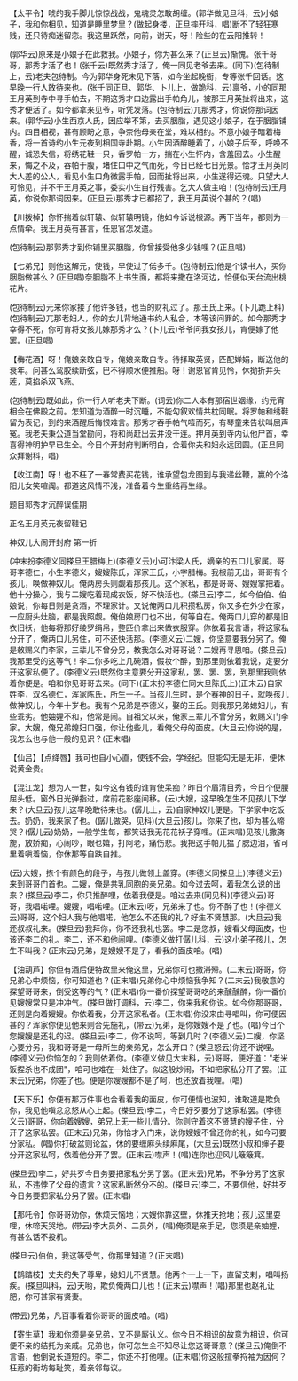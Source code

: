<!-- { "loadSidebar": true } -->
【太平令】唬的我手脚儿惊惊战战，鬼魂灵怎敢胡缠。(郭华做见旦科，云)小娘子，我和你相见，知道是睡里梦里？(做起身搂，正旦摔开科，唱)断不了轻狂寒贱，还只待痴迷留恋。我这里跃然，向前，谢天，呀！险些的在云阳推转！

(郭华云)原来是小娘子在此救我。小娘子，你为甚么来？(正旦云)惭愧。张千哥哥，那秀才活了也！(张千云)既然秀才活了，俺一同见老爷去来。(同下)(包待制上，云)老夫包待制。今为郭华身死未见下落，如今坐起晚衙，专等张千回话。这早晚一行人敢待来也。(张千同正旦、郭华、卜儿上，做跪科，云)禀爷，小的同那王月英到寺中寻手帕去，不期这秀才口边露出手帕角儿，被那王月英扯将出来，这秀才便活了。如今都拿来见爷，听凭发落。(包待制云)兀那秀才，你说你那词因来。(郭华云)小生西京人氏，因应举不第，去买胭脂，遇见这小娘子，在于胭脂铺内。四目相视，甚有顾盼之意，争奈他母亲在堂，难以相约。不意小娘子暗着梅香，将一首诗约小生元夜到相国寺赴期。小生因酒醉睡着了，小娘子后至，呼唤不醒，诚恐失信，将绣花鞋一只，香罗帕一方，揣在小生怀内，含羞回去。小生醒来，悔之不及，吞帕于腹，堵住口中之气而死，今日已经七日光景。恰才王月英同大人差的公人，看见小生口角微露手帕，因而扯将出来，小生遂得还魂。只望大人可怜见，并不干王月英之事，委实小生自行残害。乞大人做主咱！(包待制云)王月英，你说你那词因来。(正旦云)那秀才已都招了，我王月英说个甚的？(唱)

【川拨棹】你怀揣着似轩辕、似轩辕明镜，他如今诉说根源。两下当年，都则为一点情牵。我王月英有甚言，任恩官怎发遣。

(包待制云)那郭秀才到你铺里买胭脂，你曾接受他多少钱哩？(正旦唱)

【七弟兄】则他这解元，使钱，早使过了偌多千。(包待制云)他是个读书人，买你胭脂做甚么？(正旦唱)奈胭脂不上书生面，都将来撒在洛河边，恰便似天台流出桃花片。

(包待制云)元来你家接了他许多钱，也当的财礼过了。那王氏上来。(卜儿跪上科)(包待制云)兀那老妇人，你的女儿背地通书约人私合，本等该问罪的。如今那秀才幸得不死，你可肯将女孩儿嫁那秀才么？(卜儿云)爷爷问我女孩儿，肯便嫁了他罢。(正旦唱)

【梅花酒】呀！俺娘亲敢自专，俺娘亲敢自专。待择取英贤，匹配婵娟，断送他的衰年。问甚么鸾胶续断弦，巴不得顺水便推船。呀！谢恩官肯见怜，休拗折并头莲，莫掐杀双飞燕。

(包待制云)既如此，你一行人听老夫下断。(词云)你二人本有那宿世姻缘，约元宵相会在佛殿之前。怎知道为酒醉一时沉睡，不能勾叙欢情共枕同眠。将罗帕和绣鞋留为表记，到的来酒醒后悔恨难言。那秀才吞手帕气噎而死，有琴童来告状叫屈声冤。我老夫秉公道当堂勘问，将和尚赶出去并没干连。押月英到寺内认他尸首，幸喜得神明护早已生全。今日个开封府判断明白，合着你夫和妇永远团圆。(正旦同众拜谢科，唱)

【收江南】呀！也不枉了一春常费买花钱，谁承望包龙图到与我递丝鞭，赢的个洛阳儿女笑喧阗。都道这风情不浅，准备着今生重结再生缘。

题目郭秀才沉醉误佳期

正名王月英元夜留鞋记
　




神奴儿大闹开封府
第一折

(冲末扮李德义同搽旦王腊梅上)(李德义云)小可汴梁人氏，嫡亲的五口儿家属。哥哥李德仁，小生李德义，嫂嫂陈氏，浑家王氏，小字腊梅。我根前无出，哥哥有个孩儿，唤做神奴儿。俺两房头则觑着那孩儿。这个家私，都是哥哥、嫂嫂掌把着。他十分操心，我与二嫂吃着现成衣饭，好不快活也。(搽旦云)李二，如今伯伯、伯娘说，你每日则是贪酒，不理家计。又说俺两口儿积攒私房，你又多在外少在家，一应厨头灶脑，都是我照觑。俺伯娘房门也不出，何等自在。俺两口儿穿的都是旧衣旧袄，他每将那好绫罗绢帛，整匹价拿出来做衣服穿。你依着我言语，将这家私分开了，俺两口儿另住，可不还快活那。(李德义云)二嫂，你坚意要我分另了。俺是敕赐义门李家，三辈儿不曾分另，教我怎么对哥哥说？二嫂再寻思咱。(搽旦云)我那里受的这等气！李二你多吃上几碗酒，假妆个醉，到那里则依着我说，定要分开这家私便了。(李德义云)既然你主意要分开这家私，罢、罢、罢，到那里我则依着你便是。咱和你见哥哥去来。(同下)(正末扮李德仁同大旦陈氏上)(正末云)自家姓李，双名德仁，浑家陈氏，所生一子。当孩儿生时，是个赛神的日子，就唤孩儿做神奴儿，今年十岁也。我有个兄弟是李德义，娶的王氏。则我那兄弟媳妇儿，有些乖劣。他妯娌不和，他常是闹。自祖父以来，俺家三辈儿不曾分另，敕赐义门李家。大嫂，俺兄弟媳妇口强，你让他些儿，看俺父母的面皮。(大旦云)你说的是，我怎么也与他一般的见识？(正末唱)

【仙吕】【点绛唇】我可也自小心直，使钱不会，学经纪。但能勾无是无非，便休说黄金贵。

【混江龙】想为人一世，如今这有钱的谁肯使呆痴？昨日个眉清目秀，今日个便腰屈头低。窗外日光弹指过，席前花影座间移。(云)大嫂，这早晚怎生不见孩儿下学来？(大旦云)孩儿这早晚敢待来也。(僝儿上，云)自家神奴儿便是。下学家中吃饭去。奶奶，我来家了也。(僝儿做哭，见科)(大旦云)孩儿，你来了也，却为甚么啼哭？(僝儿云)奶奶，一般学生每，都笑话我无花花袄子穿哩。(正末唱)见孩儿撒旖旎，放娇痴，心闹吵，眼乜嬉，打阿老，痛伤悲。我把这手帕儿揾了腮边泪，省可里着嗔着恼，你休那等自跌自推。

(云)大嫂，拣个有颜色的段子，与孩儿做领上盖穿。(李德义同搽旦上)(李德义云)来到哥哥门首也。二嫂，俺是共乳同胞的亲兄弟。如今过去呵，着我怎么说的出来？(搽旦云)李二，你只推醉哩，依着我便是。咱过去来(同见科)(李德义云)哥哥，我唱喏哩。嫂嫂，唱喏哩。(正末云)呀，兄弟来了也。你不醉了也！(李德义云)哥哥，这个妇人我与他唱喏，他怎么不还我的礼？好生不贤慧那。(大旦云)我还叔叔礼来。(搽旦云)我拜你，你不还我礼也罢。李二是您叔，嫂看父母面皮，也该还李二的礼。李二，还不和他闹哩。(李德义做打僝儿科，云)这小弟子孩儿，怎生不叫我？(正末云)兄弟，是嫂嫂不是了，看我的面皮咱。(唱)

【油葫芦】你但有酒后便特故里来俺这里，兄弟你可也撒滞殢。(二末云)哥哥，你兄弟心中烦恼，你可知道也？(正末唱)兄弟你心中烦恼我争知？(二末云)我敬意的探望哥哥来，倒受这等的气？(正末唱)你一番价探望哥哥吃的来醺醺醉，你一番价见嫂嫂常只是冲冲气。(搽旦做打调科，云)李二，你来我和你说。如今你那哥哥，还则是向着嫂嫂。你依着我，分开这家私者。(正末唱)你没来由寻唱叫，你可便因甚的？浑家你便见他来则合先施礼，(带云)兄弟，是你嫂嫂不是了也。(唱)今日个您嫂嫂是还礼的迟。(搽旦云)李二，你不说呵，等到几时？(李德义云)二嫂，你坚心要分另，我和哥哥是一母所生的亲弟兄，怎么开口？(搽旦怒云)你还不说哩。(李德义云)你恼怎的？我则依着你。(李德义做见大末科，云)哥哥，便好道："老米饭捏杀也不成团"，咱可也难在一处住了。似这般炒闹，不如把家私分开了罢。(正末云)兄弟，你差了也。便是你嫂嫂都不是了呵，也还放着我哩。(唱)

【天下乐】你便有那万件事也合看着我的面皮，你可便情也波知，谁敢道是欺负你，我见他嗔忿忿怒从心上起。(搽旦云)李二，今日好歹要分了这家私罢。(李德义云)哥哥，你向着嫂嫂，弟兄上无一些儿情分。你则守着这不贤慧的嫂子住，分开了这家私罢。(正末云)兄弟，你恰才入门来，说你嫂嫂不曾还你的礼，如今可要分家私。(唱)你打破盆则论盆，休的要缠麻头续麻尾，(大旦云)既然小叔和婶子要分开这家私呵，依着他分开了罢。(正末云)噤声！(唱)连你也迎风儿簸簸箕。

(搽旦云)李二，好共歹今日务要把家私分另了罢。(正末云)兄弟，不争分另了这家私，不违悖了父母的遗言？这家私断然分不的。(搽旦云)李二，不要信他，好共歹今日务要把家私分另了罢。(正末唱)

【那吒令】你哥哥劝你，休烦天恼地；大嫂你靠这壁，休推天抢地；孩儿这里耍哩，休啼天哭地。(带云)李大员外、二员外，(唱)俺须是亲手足，您须是亲妯娌，有甚么话不投机。

(搽旦云)伯伯，我这等受气，你那里知道？(正末唱)

【鹊踏枝】丈夫的失了尊卑，媳妇儿不贤慧。他两个一上一下，直留支剌，唱叫扬疾。(搽旦叫科，云)天哟，欺负俺两口儿也！(正末云)噤声！(唱)那里也赵礼让肥，你可甚家有贤妻。

(带云)兄弟，凡百事看着你哥哥的面皮咱。(唱)

【寄生草】我和你须是亲兄弟，又不是厮认义。你今日不相识的故意为相识，你可便不亲的结托为亲戚。兄弟也，你可怎生全不知尽让您这哥哥意？(搽旦云)俺倒不言语，他倒说长道短的。李二，你还不打他哩。(正末唱)你这般揎拳捋袖为因何？枉惹的街坊每耻笑，着亲邻每议。

